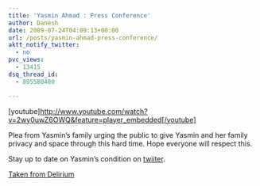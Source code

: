 ```yaml
---
title: 'Yasmin Ahmad : Press Conference'
author: Danesh
date: 2009-07-24T04:09:13+00:00
url: /posts/yasmin-ahmad-press-conference/
aktt_notify_twitter:
  - no
pvc_views:
  - 13415
dsq_thread_id:
  - 895580400

---
```

[youtube]http://www.youtube.com/watch?v=2wy0uwZ6OWQ&feature=player_embedded[/youtube]

Plea from Yasmin&#8217;s family urging the public to give Yasmin and her family privacy and space through this hard time. Hope everyone will respect this.

Stay up to date on Yasmin&#8217;s condition on [twiiter][1]. 

[Taken from Delirium][2]

 [1]: http://search.twitter.com/search?q=Yasmin+Ahmad
 [2]: http://www.abinesh.com/delirium/posts/yasmin-ahmad-press-conference/